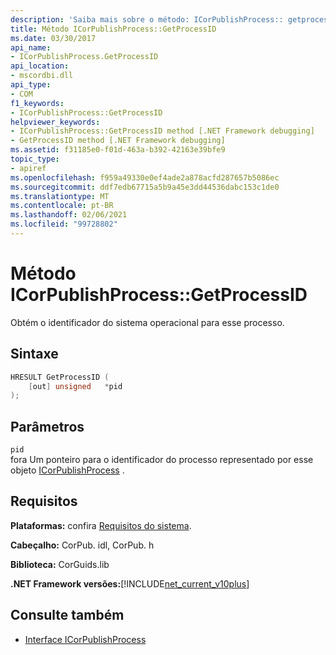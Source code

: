 ```yaml
---
description: 'Saiba mais sobre o método: ICorPublishProcess:: getprocessid'
title: Método ICorPublishProcess::GetProcessID
ms.date: 03/30/2017
api_name:
- ICorPublishProcess.GetProcessID
api_location:
- mscordbi.dll
api_type:
- COM
f1_keywords:
- ICorPublishProcess::GetProcessID
helpviewer_keywords:
- ICorPublishProcess::GetProcessID method [.NET Framework debugging]
- GetProcessID method [.NET Framework debugging]
ms.assetid: f31185e0-f01d-463a-b392-42163e39bfe9
topic_type:
- apiref
ms.openlocfilehash: f959a49330e0ef4ade2a878acfd287657b5086ec
ms.sourcegitcommit: ddf7edb67715a5b9a45e3dd44536dabc153c1de0
ms.translationtype: MT
ms.contentlocale: pt-BR
ms.lasthandoff: 02/06/2021
ms.locfileid: "99728802"
---
```

# <a name="icorpublishprocessgetprocessid-method"></a>Método ICorPublishProcess::GetProcessID

Obtém o identificador do sistema operacional para esse processo.  
  
## <a name="syntax"></a>Sintaxe  
  
```cpp  
HRESULT GetProcessID (  
    [out] unsigned   *pid  
);  
```  
  
## <a name="parameters"></a>Parâmetros  

 `pid`  
 fora Um ponteiro para o identificador do processo representado por esse objeto [ICorPublishProcess](icorpublishprocess-interface.md) .  
  
## <a name="requirements"></a>Requisitos  

 **Plataformas:** confira [Requisitos do sistema](../../get-started/system-requirements.md).  
  
 **Cabeçalho:** CorPub. idl, CorPub. h  
  
 **Biblioteca:** CorGuids.lib  
  
 **.NET Framework versões:**[!INCLUDE[net_current_v10plus](../../../../includes/net-current-v10plus-md.md)]  
  
## <a name="see-also"></a>Consulte também

- [Interface ICorPublishProcess](icorpublishprocess-interface.md)
